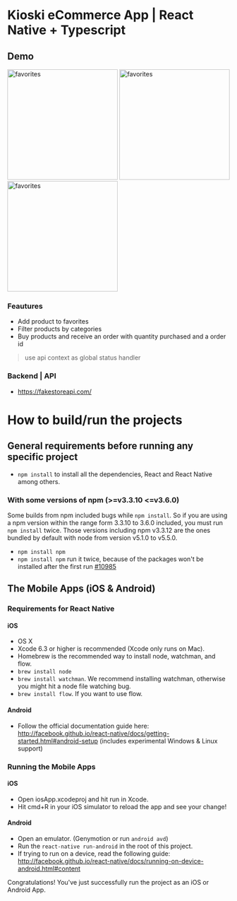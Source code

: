 # Kioski eCommerce App | React Native + Typescript

## Demo

<div>
<img src="https://res.cloudinary.com/turbopila/image/upload/v1632369109/e9787752-cb50-463b-a798-6571243b0452_lbrgbs.gif" alt="favorites" width="250">

<img src="https://res.cloudinary.com/turbopila/image/upload/v1632369105/7016be97-bb22-4c42-b15b-8da6190254ed_vzkpag.gif" alt="favorites" width="250">

<img src="https://res.cloudinary.com/turbopila/image/upload/v1632369105/3877e5f1-3440-48cb-a55f-a3a9d7d0fc7f_jhp4ej.gif" alt="favorites" width="250">
</div>


### Feautures

- Add product to favorites
- Filter products by categories
- Buy products and receive an order with quantity purchased and a order id


> use api context as global status handler

### Backend  | API

- https://fakestoreapi.com/

# How to build/run the projects

## General requirements before running any specific project

- `npm install` to install all the dependencies, React and React Native among others.

### With some versions of npm (>=v3.3.10 <=v3.6.0)

Some builds from npm included bugs while `npm install`. So if you are using a npm version within the range form 3.3.10 to 3.6.0 included, you must run `npm install` twice. Those versions including npm v3.3.12 are the ones bundled by default with node from version v5.1.0 to v5.5.0.

- `npm install npm`
- `npm install npm` run it twice, because of the packages won't be installed after the first run [#10985](https://github.com/npm/npm/issues/10985)

## The Mobile Apps (iOS & Android)

### Requirements for React Native

#### iOS

- OS X
- Xcode 6.3 or higher is recommended (Xcode only runs on Mac).
- Homebrew is the recommended way to install node, watchman, and flow.
- `brew install node`
- `brew install watchman`. We recommend installing watchman, otherwise you might hit a node file watching bug.
- `brew install flow`. If you want to use flow.

#### Android

- Follow the official documentation guide here: http://facebook.github.io/react-native/docs/getting-started.html#android-setup (includes experimental Windows & Linux support)

### Running the Mobile Apps

#### iOS

- Open iosApp.xcodeproj and hit run in Xcode.
- Hit cmd+R in your iOS simulator to reload the app and see your change!

#### Android

- Open an emulator. (Genymotion or run `android avd`)
- Run the `react-native run-android` in the root of this project.
- If trying to run on a device, read the following guide: http://facebook.github.io/react-native/docs/running-on-device-android.html#content

Congratulations! You've just successfully run the project as an iOS or Android App.
